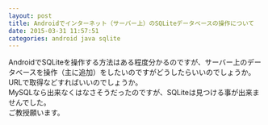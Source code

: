 ```yaml
---
layout: post
title: Androidでインターネット（サーバー上）のSQLiteデータベースの操作について
date: 2015-03-31 11:57:51
categories: android java sqlite
---
```

<!-- {% raw %} -->
<p>AndroidでSQLiteを操作する方法はある程度分かるのですが、サーバー上のデータベースを操作（主に追加）をしたいのですがどうしたらいいのでしょうか。<br>
URLで取得などすればいいのでしょうか。<br>
MySQLなら出来なくはなさそうだったのですが、SQLiteは見つける事が出来ませんでした。<br>
ご教授願います。</p>
<!-- {% endraw %} -->
